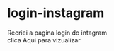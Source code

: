 # login-instagram
Recriei a pagína login do intagram<br>
clica <a herf="https://clone-login.netlify.app/">Aqui</a> para vizualizar

